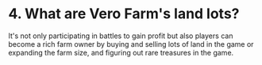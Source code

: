 # 4. What are Vero Farm's land lots?

It's not only participating in battles to gain profit but also players can become a rich farm owner by buying and selling lots of land in the game or expanding the farm size, and figuring out rare treasures in the game.

